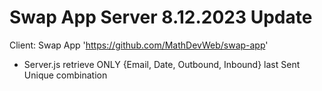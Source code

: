 # Swap App Server 8.12.2023 Update

Client: Swap App 'https://github.com/MathDevWeb/swap-app'

- Server.js retrieve ONLY {Email, Date, Outbound, Inbound} last Sent Unique combination
